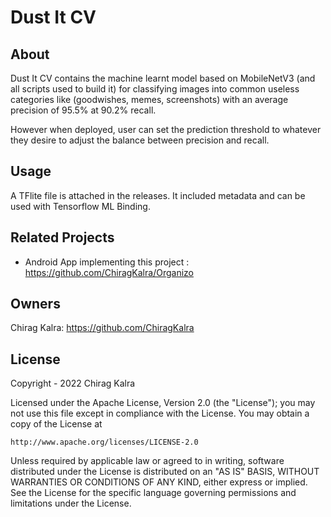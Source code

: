 # Dust It CV

## About
Dust It CV contains the machine learnt model based on MobileNetV3 (and all scripts used to build it) for classifying images into common useless categories like (goodwishes, memes, screenshots) with an average precision of 95.5% at 90.2% recall. 

However when deployed, user can set the prediction threshold to whatever they desire to adjust the balance between precision and recall. 

## Usage
A TFlite file is attached in the releases. It included metadata and can be used with Tensorflow ML Binding.

## Related Projects
* Android App implementing this project : https://github.com/ChiragKalra/Organizo

## Owners
Chirag Kalra: https://github.com/ChiragKalra

## License
Copyright - 2022 Chirag Kalra

Licensed under the Apache License, Version 2.0 (the "License");
you may not use this file except in compliance with the License.
You may obtain a copy of the License at

    http://www.apache.org/licenses/LICENSE-2.0

Unless required by applicable law or agreed to in writing, software
distributed under the License is distributed on an "AS IS" BASIS,
WITHOUT WARRANTIES OR CONDITIONS OF ANY KIND, either express or implied.
See the License for the specific language governing permissions and
limitations under the License.
